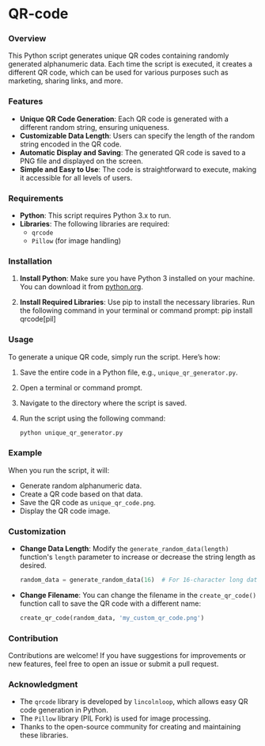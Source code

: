 # QR-code

### Overview

This Python script generates unique QR codes containing randomly generated alphanumeric data. Each time the script is executed, it creates a different QR code, which can be used for various purposes such as marketing, sharing links, and more.

### Features

- **Unique QR Code Generation**: Each QR code is generated with a different random string, ensuring uniqueness.
- **Customizable Data Length**: Users can specify the length of the random string encoded in the QR code.
- **Automatic Display and Saving**: The generated QR code is saved to a PNG file and displayed on the screen.
- **Simple and Easy to Use**: The code is straightforward to execute, making it accessible for all levels of users.

### Requirements

- **Python**: This script requires Python 3.x to run.
- **Libraries**: The following libraries are required:
  - `qrcode`
  - `Pillow` (for image handling)

### Installation

1. **Install Python**: Make sure you have Python 3 installed on your machine. You can download it from [python.org](https://www.python.org/downloads/).

2. **Install Required Libraries**: Use pip to install the necessary libraries. Run the following command in your terminal or command prompt:
   pip install qrcode[pil]
   

### Usage

To generate a unique QR code, simply run the script. Here’s how:

1. Save the entire code in a Python file, e.g., `unique_qr_generator.py`.

2. Open a terminal or command prompt.

3. Navigate to the directory where the script is saved.

4. Run the script using the following command:

   ```bash
   python unique_qr_generator.py
   ```

### Example

When you run the script, it will:

- Generate random alphanumeric data.
- Create a QR code based on that data.
- Save the QR code as `unique_qr_code.png`.
- Display the QR code image.

### Customization

- **Change Data Length**: Modify the `generate_random_data(length)` function's `length` parameter to increase or decrease the string length as desired.
  
  ```python
  random_data = generate_random_data(16)  # For 16-character long data
  ```

- **Change Filename**: You can change the filename in the `create_qr_code()` function call to save the QR code with a different name:

  ```python
  create_qr_code(random_data, 'my_custom_qr_code.png')
  ```

### Contribution

Contributions are welcome! If you have suggestions for improvements or new features, feel free to open an issue or submit a pull request.

### Acknowledgment

- The `qrcode` library is developed by `lincolnloop`, which allows easy QR code generation in Python.
- The `Pillow` library (PIL Fork) is used for image processing.
- Thanks to the open-source community for creating and maintaining these libraries.


